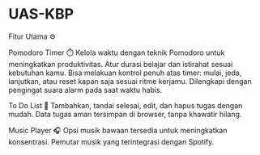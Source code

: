 # UAS-KBP
Fitur Utama ⚙️

Pomodoro Timer ⏱️
Kelola waktu dengan teknik Pomodoro untuk meningkatkan produktivitas.
Atur durasi belajar dan istirahat sesuai kebutuhan kamu.
Bisa melakuan kontrol penuh atas timer: mulai, jeda, lanjutkan, atau reset kapan saja sesuai ritme kerjamu.
Dilengkapi dengan pengingat suara alarm pada saat waktu habis.

To Do List 📝
Tambahkan, tandai selesai, edit, dan hapus tugas dengan mudah.
Data tugas aman tersimpan di browser, tanpa khawatir hilang.


Music Player 🎧
Opsi musik bawaan tersedia untuk meningkatkan konsentrasi.
Pemutar musik yang terintegrasi dengan Spotify.
